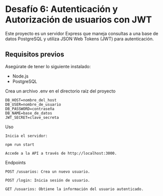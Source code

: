 # Desafío 6: Autenticación y Autorización de usuarios con JWT

Este proyecto es un servidor Express que maneja consultas a una base de datos PostgreSQL y utiliza JSON Web Tokens (JWT) para autenticación. 

## Requisitos previos

Asegúrate de tener lo siguiente instalado:

- Node.js
- PostgreSQL

Crea un archivo .env en el directorio raíz del proyecto

    DB_HOST=nombre_del_host
    DB_USER=nombre_de_usuario
    DB_PASSWORD=contraseña
    DB_NAME=base_de_datos
    JWT_SECRET=clave_secreta

Uso

    Inicia el servidor:

    npm run start

    Accede a la API a través de http://localhost:3000.

Endpoints

    POST /usuarios: Crea un nuevo usuario. 

    POST /login: Inicia sesión de usuario. 

    GET /usuarios: Obtiene la información del usuario autenticado. 


